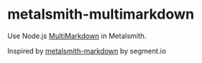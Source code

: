 metalsmith-multimarkdown
========================

Use Node.js [MultiMarkdown](https://github.com/mnichols/node-mmd) in Metalsmith.

Inspired by [metalsmith-markdown](https://github.com/segmentio/metalsmith-markdown) by segment.io

